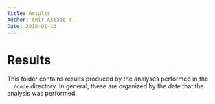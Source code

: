 ```yaml
---
Title: Results
Author: Amir Asiaee T.
Date: 2018-01-13
---
```


# Results
This folder contains results produced by the analyses performed in the
`../code` directory.  In general, these are organized by the date that
the analysis was performed.
